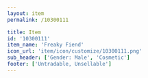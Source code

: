 ```yaml
---
layout: item
permalink: /10300111

title: Item
id: '10300111'
item_name: 'Freaky Fiend'
icon_url: 'item/icon/customize/10300111.png'
sub_header: ['Gender: Male', 'Cosmetic']
footer: ['Untradable, Unsellable']
---
```

